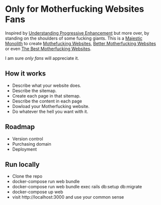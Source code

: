 # Only for Motherfucking Websites Fans

Inspired by [Understanding Progressive Enhancement](https://alistapart.com/article/understandingprogressiveenhancement/) but more over, by standing on the shoulders of some fucking giants.
This is a [Majestic Monolith](https://signalvnoise.com/svn3/the-majestic-monolith/) to create [Mothefucking Websites](https://motherfuckingwebsite.com/), [Better Motherfucking Websites](http://bettermotherfuckingwebsite.com/) or even [The Best Motherfucking Websites](https://thebestmotherfucking.website/).

I am sure *only fans* will appreciate it.
 

## How it works
- Describe what your website does.
- Describe the sitemap.
- Create each page in that sitemap.
- Describe the content in each page
- Dowload your Motherfucking website.
- Do whatever the hell you want with it.

## Roadmap
- Version control
- Purchasing domain
- Deployment

## Run locally
- Clone the repo
- docker-compose run web bundle
- docker-compose run web bundle exec rails db:setup db:migrate
- docker-compose up web
- visit http://localhost:3000 and use your common sense
